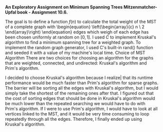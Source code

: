 **An Exploratory Assignment on Minimum Spanning Trees Mitzenmatcher-Upfal book - Assignment 10.6.**

 
The goal is to define a function $f(n)$ to calculate the total weight of the $\operatorname{MST}$ of a complete graph with \begin{equation}
\left(\begin{array}{c}
n \\
2
\end{array}\right)
\end{equation} edges which weigh of each edge has been chosen uniformly at random on $[0,1]$. I used $C$ to implement Kruskal's algorithm to find a minimum spanning tree for a weighted graph. To implement the random graph generator, I used C's built-in rand() function and seeded it with a value of my machine's local time.
Choice of MST Algorithm
There are two choices for choosing an algorithm for the graphs that are weighted, connected, and undirected: Kruskal's algorithm and Prim's algorithm.

I decided to choose Kruskal's algorithm because I realize| that its runtime performance would be much faster than Prim's algorithm for sparse graphs. The barrier will be sorting all the edges with Kruskal's algorithm, but I would simply take the shortest of the remaining ones after that. I figured out that the cost of sorting edges that should be done in Kruskal's algorithm would be much lower than the repeated searching we would have to do with Prim's algorithm. If I were to use Prim's algorithm, I would have to look at all vertices linked to the MST, and it would be very time consuming to loop repeatedly through all the edges. Therefore, I finally ended up using Kruskal's algorithm.
